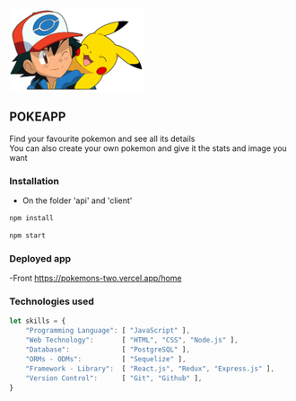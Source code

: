 
<img height="150" src="./pokemon.png" />

## POKEAPP

Find your favourite pokemon and see all its details<br/>
You can also create your own pokemon and give it the stats and image you want

### Installation

- On the folder 'api' and 'client'
```js
npm install
```
<!-- - Next -->
```js
npm start
```

### Deployed app 
-Front
 https://pokemons-two.vercel.app/home

### Technologies used
```js
let skills = {
    "Programming Language": [ "JavaScript" ],
    "Web Technology":       [ "HTML", "CSS", "Node.js" ],
    "Database":             [ "PostgreSQL" ],
    "ORMs - ODMs":          [ "Sequelize" ],
    "Framework - Library":  [ "React.js", "Redux", "Express.js" ],
    "Version Control":      [ "Git", "Github" ],
}
```
